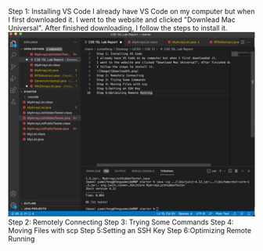 Step 1: Installing VS Code 
I already have VS Code on my computer but when I first downloaded it. 
I went to the website and clicked "Downlead Mac Universal". After finished downloading,
I follow the steps to install it. 
![Image](DownloadVS.png)
Step 2: Remotely Connecting
Step 3: Trying Some Commands
Step 4: Moving Files with scp
Step 5:Setting an SSH Key
Step 6:Optimizing Remote Running
